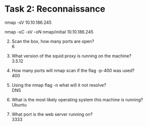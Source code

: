 # Task 2: Reconnaissance

  
nmap -sV 10.10.186.245  
  
nmap -sC -sV -oN nmap/initial 10.10.186.245  
  
2. Scan the box, how many ports are open?  
6  
  
3. What version of the squid proxy is running on the machine?  
3.5.12  
  
4. How many ports will nmap scan if the flag -p-400 was used?  
400  
  
5. Using the nmap flag -n what will it not resolve?  
DNS  
  
6. What is the most likely operating system this machine is running?  
Ubuntu  
  
7. What port is the web server running on?  
3333

